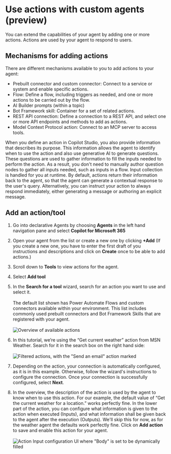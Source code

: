 
# Use actions with custom agents (preview)

You can extend the capabilities of your agent by adding one or more actions. Actions are used by your agent to respond to users.

## Mechanisms for adding actions

There are different mechanisms available to you to add actions to your agent:

- Prebuilt connector and custom connector: Connect to a service or system and enable specific actions.
- Flow: Define a flow, including triggers as needed, and one or more actions to be carried out by the flow.
- AI Builder prompts (within a topic)
- Bot Framework skill: Container for a set of related actions.
- REST API connection: Define a connection to a REST API, and select one or more API endpoints and methods to add as actions.
- Model Context Protocol action: Connect to an MCP server to access tools.

When you define an action in Copilot Studio, you also provide information that describes its purpose. This information allows the agent to identify when to use the action and also use generative AI to generate questions. These questions are used to gather information to fill the inputs needed to perform the action. As a result, you don't need to manually author question nodes to gather all inputs needed, such as inputs in a flow. Input collection is handled for you at runtime.
By default, actions return their information back to the agent, so that the agent can generate a contextual response to the user's query. Alternatively, you can instruct your action to always respond immediately, either generating a message or authoring an explicit message.

## Add an action/tool

1. Go into declarative Agents by choosing **Agents** in the left hand navigation pane and select **Copilot for Microsoft 365**
2. Open your agent from the list or create a new one by clicking **+Add** (If you create a new one, you have to enter the first draft of you instructions and descriptions and click on **Create** once to be able to add actions.)
3. Scroll down to **Tools** to view actions for the agent.
4. Select **Add tool**
5. In the **Search for a tool** wizard, search for an action you want to use and select it.  
\
The default list shown has Power Automate Flows and custom connectors available within your environment. This list includes commonly used prebuilt connectors and Bot Framework Skills that are registered with your agent.
\
\
![Overview of available actions](media/actions_overview.png)

6. In this tutorial, we’re using the “Get current weather” action from MSN Weather. Search for it in the search box on the right hand side:
\
\
![Filtered actions, with the "Send an email" action marked](media/weather_search.png)
7. Depending on the action, your connection is automatically configured, as it is in this example. Otherwise, follow the wizard's instructions to configure the connection. Once your connection is successfully configured, select **Next**.
8. In the overview, the description of the action is used by the agent to know when to use this action. For our example, the default value of “Get the current weather for a location.” works perfectly fine. In the lower part of the action, you can configure what information is given to the action when executed (Inputs), and what information shall be given back to the agent after the execution (Outputs). We'll skip this for now, as for the weather agent the defaults work perfectly fine. Click on **Add action** to save and enable this action for your agent.
\
\
![Action Input configuration UI where "Body" is set to be dynamically filled](media/weather_default.png)
